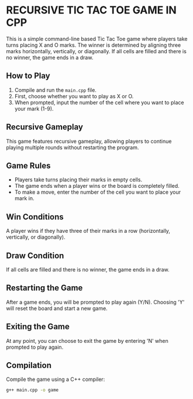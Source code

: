 # RECURSIVE TIC TAC TOE GAME IN CPP

This is a simple command-line based Tic Tac Toe game where players take turns placing X and O marks. The winner is determined by aligning three marks horizontally, vertically, or diagonally. If all cells are filled and there is no winner, the game ends in a draw.

## How to Play

1. Compile and run the `main.cpp` file.
2. First, choose whether you want to play as X or O.
3. When prompted, input the number of the cell where you want to place your mark (1-9).

## Recursive Gameplay

This game features recursive gameplay, allowing players to continue playing multiple rounds without restarting the program.

## Game Rules

- Players take turns placing their marks in empty cells.
- The game ends when a player wins or the board is completely filled.
- To make a move, enter the number of the cell you want to place your mark in.

## Win Conditions

A player wins if they have three of their marks in a row (horizontally, vertically, or diagonally).

## Draw Condition

If all cells are filled and there is no winner, the game ends in a draw.

## Restarting the Game

After a game ends, you will be prompted to play again (Y/N). Choosing 'Y' will reset the board and start a new game.

## Exiting the Game

At any point, you can choose to exit the game by entering 'N' when prompted to play again.

## Compilation

Compile the game using a C++ compiler:

```sh
g++ main.cpp -o game
